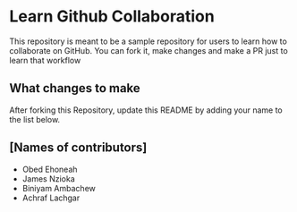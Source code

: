 
# Learn Github Collaboration
This repository is meant to be a sample repository for users to learn how to collaborate on GitHub. You can fork it, make changes and make a PR just to learn that workflow

## What changes to make
After forking this Repository, update this README by adding your name to the list below.

##  [Names of contributors] 
- Obed Ehoneah
- James Nzioka
- Biniyam Ambachew
- Achraf Lachgar 
